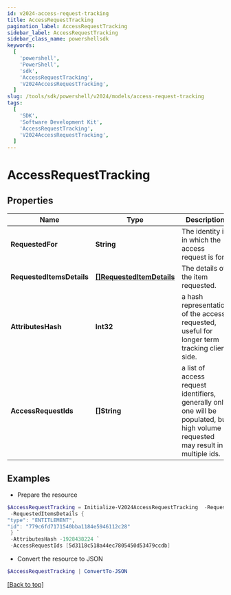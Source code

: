 ```yaml
---
id: v2024-access-request-tracking
title: AccessRequestTracking
pagination_label: AccessRequestTracking
sidebar_label: AccessRequestTracking
sidebar_class_name: powershellsdk
keywords:
  [
    'powershell',
    'PowerShell',
    'sdk',
    'AccessRequestTracking',
    'V2024AccessRequestTracking',
  ]
slug: /tools/sdk/powershell/v2024/models/access-request-tracking
tags:
  [
    'SDK',
    'Software Development Kit',
    'AccessRequestTracking',
    'V2024AccessRequestTracking',
  ]
---
```


# AccessRequestTracking

## Properties

| Name | Type | Description | Notes |
| --- | --- | --- | --- |
| **RequestedFor** | **String** | The identity id in which the access request is for. | [optional] |
| **RequestedItemsDetails** | [**[]RequestedItemDetails**](requested-item-details) | The details of the item requested. | [optional] |
| **AttributesHash** | **Int32** | a hash representation of the access requested, useful for longer term tracking client side. | [optional] |
| **AccessRequestIds** | **[]String** | a list of access request identifiers, generally only one will be populated, but high volume requested may result in multiple ids. | [optional] |

## Examples

- Prepare the resource

```powershell
$AccessRequestTracking = Initialize-V2024AccessRequestTracking  -RequestedFor 2c918084660f45d6016617daa9210584 `
 -RequestedItemsDetails {
"type": "ENTITLEMENT",
"id": "779c6fd7171540bba1184e5946112c28"
 } `
 -AttributesHash -1928438224 `
 -AccessRequestIds [5d3118c518a44ec7805450d53479ccdb]
```

- Convert the resource to JSON

```powershell
$AccessRequestTracking | ConvertTo-JSON
```

[[Back to top]](#)
